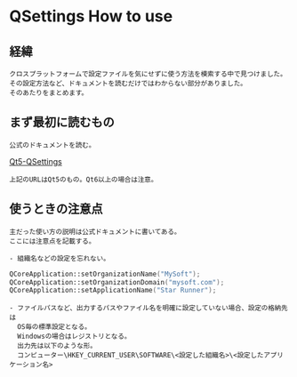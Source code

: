 
# QSettings How to use

## 経緯

    クロスプラットフォームで設定ファイルを気にせずに使う方法を模索する中で見つけました。  
    その設定方法など、ドキュメントを読むだけではわからない部分がありました。  
    そのあたりをまとめます。  
    
## まず最初に読むもの

    公式のドキュメントを読む。  
[Qt5-QSettings](https://doc.qt.io/qt-5/qsettings.html)

    上記のURLはQt5のもの。Qt6以上の場合は注意。  

## 使うときの注意点

    主だった使い方の説明は公式ドキュメントに書いてある。  
    ここには注意点を記載する。  
    
    - 組織名などの設定を忘れない。  
```cpp
QCoreApplication::setOrganizationName("MySoft");
QCoreApplication::setOrganizationDomain("mysoft.com");
QCoreApplication::setApplicationName("Star Runner");
```

    - ファイルパスなど、出力するパスやファイル名を明確に設定していない場合、設定の格納先は  
      OS毎の標準設定となる。  
      Windowsの場合はレジストリとなる。  
      出力先は以下のような形。  
      コンピューター\HKEY_CURRENT_USER\SOFTWARE\<設定した組織名>\<設定したアプリケーション名>  

